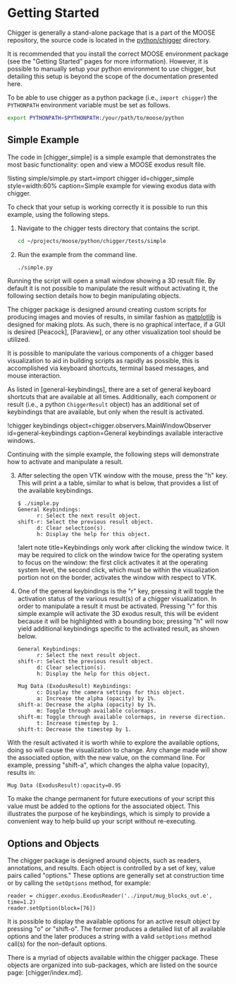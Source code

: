 # Getting Started

Chigger is generally a stand-alone package that is a part of the MOOSE repository, the source
code is located in the [python/chigger](https://github.com/idaholab/moose/tree/master/python/chigger) directory.

It is recommended that you install the correct MOOSE environment package (see the "Getting Started"
pages for more information). However, it is possible to manually setup your python environment to use
chigger, but detailing this setup is beyond the scope of the documentation presented here.

To be able to use chigger as a python package (i.e., `import chigger`) the `PYTHONPATH` environment
variable must be set as follows.

```bash
export PYTHONPATH=$PYTHONPATH:/your/path/to/moose/python
```

## Simple Example

The code in [chigger_simple] is a simple example that demonstrates the most basic functionality:
open and view a MOOSE exodus result file.

!listing simple/simple.py
         start=import chigger
         id=chigger_simple
         style=width:60%
         caption=Simple example for viewing exodus data with chigger.

To check that your setup is working correctly it is possible to run this example, using the following
steps.

1. Navigate to the chigger tests directory that contains the script.

   ```bash
   cd ~/projects/moose/python/chigger/tests/simple
   ```

2. Run the example from the command line.

   ```bash
   ./simple.py
   ```

Running the script will open a small window showing a 3D result file. By default it is not
possible to manipulate the result without activating it, the following section details how to begin
manipulating objects.

The chigger package is designed around creating custom scripts for producing images and movies of
results, in similar fashion as [matplotlib](https://matplotlib.org/) is designed for making plots.
As such, there is no graphical interface, if a GUI is desired [Peacock], [Paraview], or any other
visualization tool should be utilized.

It is possible to manipulate the various components of a chigger based visualization to aid in
building scripts as rapidly as possible, this is accomplished via keyboard shortcuts, terminal
based messages, and mouse interaction.

As listed in [general-keybindings], there are a set of general keyboard shortcuts that are available
at all times. Additionally, each component or result (i.e., a python `ChiggerResult` object) has
an additional set of keybindings that are available, but only when the result is activated.

!chigger keybindings object=chigger.observers.MainWindowObserver
                     id=general-keybindings
                     caption=General keybindings available interactive windows.

Continuing with the simple example, the following steps will demonstrate how to activate and
manipulate a result.

3. After selecting the open VTK window with the mouse, press the "h" key. This will print a
   a table, similar to what is below, that provides a list of the available keybindings.

   ```text
   $ ./simple.py
   General Keybindings:
         r: Select the next result object.
   shift-r: Select the previous result object.
         d: Clear selection(s).
         h: Display the help for this object.
   ```

   !alert note title=Keybindings only work after clicking the window twice.
   It may be required to click on the window twice for the operating system to focus on the window:
   the first click activates it at the operating system level, the second click, which must be within
   the visualization portion not on the border, activates the window with respect to VTK.

4. One of the general keybindings is the "r" key, pressing it will toggle the activation status of
   the various result(s) of a chigger visualization. In order to manipulate a result it must be
   activated. Pressing "r" for this simple example will activate the 3D exodus result, this will be
   evident because it will be highlighted with a bounding box; pressing "h" will now yield additional
   keybindings specific to the activated result, as shown below.

   ```text
   General Keybindings:
         r: Select the next result object.
   shift-r: Select the previous result object.
         d: Clear selection(s).
         h: Display the help for this object.

   Mug Data (ExodusResult) Keybindings:
         c: Display the camera settings for this object.
         a: Increase the alpha (opacity) by 1%.
   shift-a: Decrease the alpha (opacity) by 1%.
         m: Toggle through available colormaps.
   shift-m: Toggle through available colormaps, in reverse direction.
         t: Increase timestep by 1.
   shift-t: Decrease the timestep by 1.
   ```

With the result activated it is worth while to explore the available options, doing so will
cause the visualization to change. Any change made will show the associated option, with the
new value, on the command line. For example, pressing "shift-a", which changes the alpha value
(opacity), results in:

```text
Mug Data (ExodusResult):opacity=0.95
```

To make the change permanent for future executions of your script this value must be added to the
options for the associated object. This illustrates the purpose of he keybindings, which is
simply to provide a convenient way to help build up your script without re-executing.

## Options and Objects

The chigger package is designed around objects, such as readers, annotations, and results. Each
object is controlled by a set of key, value pairs called "options." These options are generally
set at construction time or by calling the `setOptions` method, for example:

```text
reader = chigger.exodus.ExodusReader('../input/mug_blocks_out.e', time=1.2)
reader.setOption(block=[76])
```

It is possible to display the available options for an active result object by pressing "o" or
"shift-o". The former produces a detailed list of all available options and the later produces
a string with a valid `setOptions` method call(s) for the non-default options.

There is a myriad of objects available within the chigger package. These objects are organized into
sub-packages, which are listed on the source page: [chigger/index.md].
